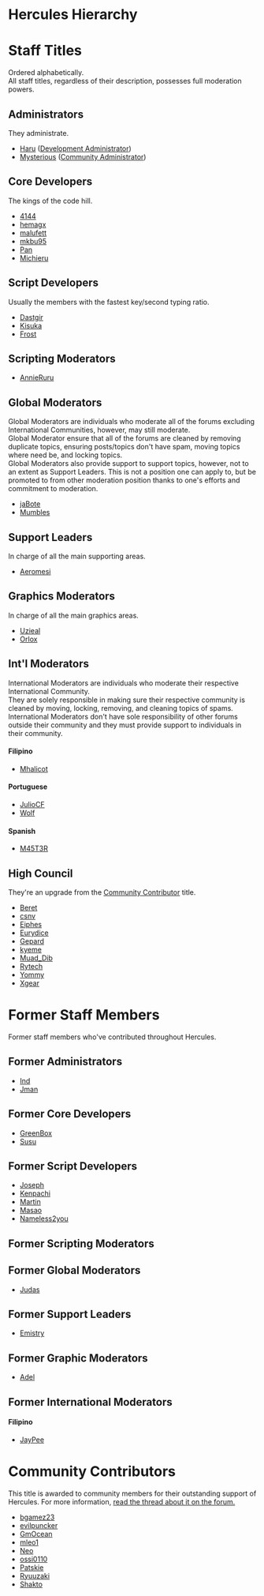 # Hercules Hierarchy

# Staff Titles

Ordered alphabetically.  
All staff titles, regardless of their description, possesses full moderation powers.

## Administrators

They administrate.

- [Haru](http://herc.ws/board/user/307-haru/) ([Development
  Administrator](http://herc.ws/board/index.php?app=members&filter=4))
- [Mysterious](http://herc.ws/board/user/43-mysterious/) ([Community
  Administrator](http://herc.ws/board/index.php?app=members&filter=4))

## Core Developers

The kings of the code hill.

- [4144](http://herc.ws/board/user/7100-4144/)
- [hemagx](http://herc.ws/board/user/45-hemagx/)
- [malufett](http://herc.ws/board/user/20-malufett/)
- [mkbu95](http://herc.ws/board/user/49-mkbu95/)
- [Pan](http://herc.ws/board/user/4055-pan/)
- [Michieru](http://herc.ws/board/user/50-michieru/)

## Script Developers

Usually the members with the fastest key/second typing ratio.

- [Dastgir](http://herc.ws/board/user/48-dastgir/)
- [Kisuka](http://herc.ws/board/user/1664-kisuka/)
- [Frost](http://herc.ws/board/user/82-frost/)

## Scripting Moderators

- [AnnieRuru](http://herc.ws/board/user/4102-annieruru/)

## Global Moderators

Global Moderators are individuals who moderate all of the forums excluding International Communities, however, may still
moderate.  
Global Moderator ensure that all of the forums are cleaned by removing duplicate topics, ensuring posts/topics don't
have spam, moving topics where need be, and locking topics.  
Global Moderators also provide support to support topics, however, not to an extent as Support Leaders. This is not a
position one can apply to, but be promoted to from other moderation position thanks to one's efforts and commitment to
moderation.

- [jaBote](http://herc.ws/board/user/387-jabote/)
- [Mumbles](http://herc.ws/board/user/83-mumbles/)

## Support Leaders

In charge of all the main supporting areas.

- [Aeromesi](http://herc.ws/board/user/4149-aeromesi/)

## Graphics Moderators

In charge of all the main graphics areas.

- [Uzieal](http://herc.ws/board/user/1460-uzieal/)
- [Orlox](http://herc.ws/board/user/11-olrox/)

## Int'l Moderators

International Moderators are individuals who moderate their respective International Community.  
They are solely responsible in making sure their respective community is cleaned by moving, locking, removing, and
cleaning topics of spams.  
International Moderators don't have sole responsibility of other forums outside their community and they must provide
support to individuals in their community.

#### Filipino

- [Mhalicot](http://herc.ws/board/user/1582-mhalicot/)

#### Portuguese

- [JulioCF](http://herc.ws/board/user/63-juliocf/)
- [Wolf](http://herc.ws/board/user/192-wolf/)

#### Spanish

- [M45T3R](http://herc.ws/board/user/125-m45t3r/)

## High Council

They're an upgrade from the [ Community Contributor](#Community_Contributor "wikilink") title.

- [Beret](http://herc.ws/board/user/59-beret/)
- [csnv](http://herc.ws/board/user/6674-csnv/)
- [Eiphes](http://herc.ws/board/user/6-eiphes/)
- [Eurydice](http://herc.ws/board/user/8-eurydice/)
- [Gepard](http://herc.ws/board/user/1160-gepard/)
- [kyeme](http://herc.ws/board/user/88-kyeme/)
- [Muad_Dib](http://herc.ws/board/user/99-muad_dib/)
- [Rytech](http://herc.ws/board/user/456-rytech/)
- [Yommy](http://herc.ws/board/user/409-yommy/)
- [Xgear](http://herc.ws/board/user/67-xgear/)

# Former Staff Members

Former staff members who've contributed throughout Hercules.

## Former Administrators

- [Ind](http://herc.ws/board/user/1-ind/)
- [Jman](http://herc.ws/board/user/2-jman/)

## Former Core Developers

- [GreenBox](http://herc.ws/board/user/28-greenbox/)
- [Susu](http://herc.ws/board/user/725-susu/)

## Former Script Developers

- [Joseph](http://herc.ws/board/user/756-joseph/)
- [Kenpachi](http://herc.ws/board/user/5-kenpachi/)
- [Martin](http://herc.ws/board/user/23-martin/)
- [Masao](http://herc.ws/board/user/757-masao/)
- [Nameless2you](http://herc.ws/board/user/7-nameless2you/)

## Former Scripting Moderators

## Former Global Moderators

- [Judas](http://herc.ws/board/user/10-judas/)

## Former Support Leaders

- [Emistry](http://herc.ws/board/user/4-emistry/)

## Former Graphic Moderators

- [Adel](http://herc.ws/board/user/129-adel/)

## Former International Moderators

#### Filipino

- [JayPee](http://herc.ws/board/user/25-jaypee/)

# Community Contributors

This title is awarded to community members for their outstanding support of Hercules. For more information, [read the
thread about it on the forum.](http://herc.ws/board/topic/376-hercules-cc-program/)

- [bgamez23](http://herc.ws/board/user/137-bgamez23/)
- [evilpuncker](http://herc.ws/board/user/1352-evilpuncker/)
- [GmOcean](http://herc.ws/board/user/5970-gmocean/)
- [mleo1](http://herc.ws/board/user/118-mleo1/)
- [Neo](http://herc.ws/board/user/315-neo/)
- [ossi0110](http://herc.ws/board/user/87-ossi0110/)
- [Patskie](http://herc.ws/board/user/449-patskie/)
- [Ryuuzaki](http://herc.ws/board/user/303-ryuuzaki/)
- [Shakto](http://herc.ws/board/user/297-shakto/)
